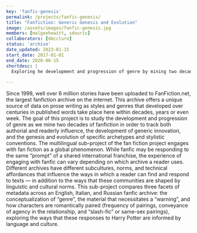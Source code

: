 ```yaml
---
key: 'fanfic-genesis'
permalink: /projects/fanfic-genesis/
title: "Fanfiction: Generic Genesis and Evolution"
image: /assets/images/fanfic-genesis.jpg
members: [malgeehewitt, sdouris]
collaborators: [dmcclure]
status: 'archive'
date_updated: 2023-01-15
start_date: 2017-01-01
end_date: 2020-06-15
shortdesc: |
  Exploring he development and progression of genre by mining two decades of fan fiction
  
---
```


Since 1998, well over 6 million stories have been uploaded to FanFiction.net, the largest fanfiction archive on the internet. This archive offers a unique source of data on prose writing as styles and genres that developed over centuries in published words take place here within decades, years or even week. The goal of this project is to study the development and progression of genre as we mine two decades of fanfiction in order to track both authorial and readerly influence, the development of generic innovation, and the genesis and evolution of specific archetypes and stylistic conventions. The multilingual sub-project of the fan fiction project engages with fan fiction as a global phenomenon. While fanfic may be responding to the same “prompt” of a shared international franchise, the experience of engaging with fanfic can vary depending on which archive a reader uses. Different archives have different subcultures, norms, and technical affordances that influence the ways in which a reader can find and respond to texts — in addition to the ways that these communities are shaped by linguistic and cultural norms. This sub-project compares three facets of metadata across an English, Italian, and Russian fanfic archive: the conceptualization of “genre”, the material that necessitates a “warning”, and how characters are romantically paired (frequency of pairings, conveyance of agency in the relationship, and “slash-fic” or same-sex pairings), exploring the ways that these responses to Harry Potter are informed by language and culture.